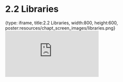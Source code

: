 # 2.2 Libraries
 
{type: iframe, title:2.2 Libraries, width:800, height:600, poster:resources/chapt_screen_images/libraries.png}
![](https://science.c-moor.org/C-MOOR_Template/no_toc/libraries.html)
 

 
